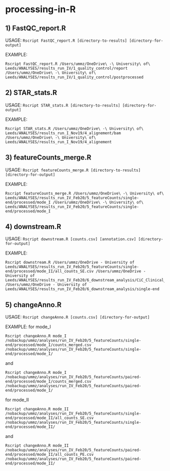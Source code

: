 # processing-in-R

## 1) FastQC_report.R

USAGE: `Rscript FastQC_report.R [directory-to-results] [directory-for-output]`

EXAMPLE:
```
Rscript FastQC_report.R /Users/ummz/OneDrive\ -\ University\ of\ Leeds/ANALYSES/results_run_IV/1_quality_control/report /Users/ummz/OneDrive\ -\ University\ of\ Leeds/ANALYSES/results_run_IV/1_quality_control/postprocessed
```

## 2) STAR_stats.R 

USAGE: `Rscript STAR_stats.R [directory-to-results] [directory-for-output]`

EXAMPLE:
```
Rscript STAR_stats.R /Users/ummz/OneDrive\ -\ University\ of\ Leeds/ANALYSES/results_run_I_Nov19/4_alignement/bam /Users/ummz/OneDrive\ -\ University\ of\ Leeds/ANALYSES/results_run_I_Nov19/4_alignement
```

## 3) featureCounts_merge.R

USAGE: `Rscript featureCounts_merge.R [directory-to-results] [directory-for-output]`

EXAMPLE:
```
Rscript featureCounts_merge.R /Users/ummz/OneDrive\ -\ University\ of\ Leeds/ANALYSES/results_run_IV_Feb20/5_featureCounts/single-end/processed/mode_I /Users/ummz/OneDrive\ -\ University\ of\ Leeds/ANALYSES/results_run_IV_Feb20/5_featureCounts/single-end/processed/mode_I
```

## 4) downstream.R

USAGE: `Rscript downstream.R [counts.csv] [annotation.csv] [directory-for-output]`

EXAMPLE: 
```
Rscript downstream.R /Users/ummz/OneDrive - University of Leeds/ANALYSES/results_run_IV_Feb20/5_featureCounts/single-end/processed/mode_II/all_counts_SE.csv /Users/ummz/OneDrive - University of Leeds/ANALYSES/results_run_IV_Feb20/6_downstream_analysis/CiC_Clinical_data_FINAL.csv /Users/ummz/OneDrive - University of Leeds/ANALYSES/results_run_IV_Feb20/6_downstream_analysis/single-end
```

## 5) changeAnno.R

USAGE: `Rscript changeAnno.R [counts.csv] [directory-for-output]`

EXAMPLE:
for mode_I
```
Rscript changeAnno.R mode_I /nobackup/ummz/analyses/run_IV_Feb20/5_featureCounts/single-end/processed/mode_I/counts_merged.csv /nobackup/ummz/analyses/run_IV_Feb20/5_featureCounts/single-end/processed/mode_I/
```
and
```
Rscript changeAnno.R mode_I /nobackup/ummz/analyses/run_IV_Feb20/5_featureCounts/paired-end/processed/mode_I/counts_merged.csv /nobackup/ummz/analyses/run_IV_Feb20/5_featureCounts/paired-end/processed/mode_I/
```
for mode_II
```
Rscript changeAnno.R mode_II /nobackup/ummz/analyses/run_IV_Feb20/5_featureCounts/single-end/processed/mode_II/all_counts_SE.csv /nobackup/ummz/analyses/run_IV_Feb20/5_featureCounts/single-end/processed/mode_II/
```
and
```
Rscript changeAnno.R mode_II /nobackup/ummz/analyses/run_IV_Feb20/5_featureCounts/paired-end/processed/mode_II/all_counts_PE.csv /nobackup/ummz/analyses/run_IV_Feb20/5_featureCounts/paired-end/processed/mode_II/
```

